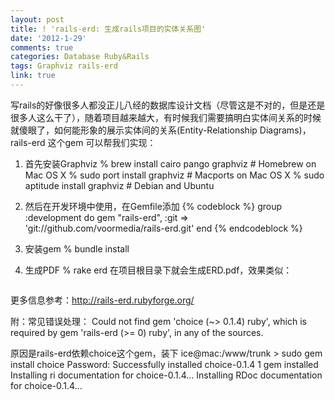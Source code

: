 ```yaml
---
layout: post
title: ! 'rails-erd: 生成rails项目的实体关系图'
date: '2012-1-29'
comments: true
categories: Database Ruby&Rails
tags: Graphviz rails-erd
link: true
---
```

写rails的好像很多人都没正儿八经的数据库设计文档（尽管这是不对的，但是还是很多人这么干了），随着项目越来越大，有时候我们需要搞明白实体间关系的时候就傻眼了，如何能形象的展示实体间的关系(Entity-Relationship Diagrams)，rails-erd 这个gem 可以帮我们实现：

1. 首先安装Graphviz
% brew install cairo pango graphviz # Homebrew on Mac OS X
% sudo port install graphviz # Macports on Mac OS X
% sudo aptitude install graphviz # Debian and Ubuntu 

2. 然后在开发环境中使用，在Gemfile添加
{% codeblock %}
group :development do
  gem "rails-erd", :git => 'git://github.com/voormedia/rails-erd.git'
end
{% endcodeblock %}

3. 安装gem
% bundle install 

4. 生成PDF
% rake erd
在项目根目录下就会生成ERD.pdf，效果类似：
<img src="http://rails-erd.rubyforge.org/images/entity-relationship-diagram-for-rails.png" alt="" />

更多信息参考：http://rails-erd.rubyforge.org/
<!--more-->
附：常见错误处理：
Could not find gem 'choice (~> 0.1.4) ruby', which is required by gem 'rails-erd (>= 0) ruby', in any of the sources.

原因是rails-erd依赖choice这个gem，装下
ice@mac:/www/trunk > sudo gem install choice
Password:
Successfully installed choice-0.1.4
1 gem installed
Installing ri documentation for choice-0.1.4...
Installing RDoc documentation for choice-0.1.4...
